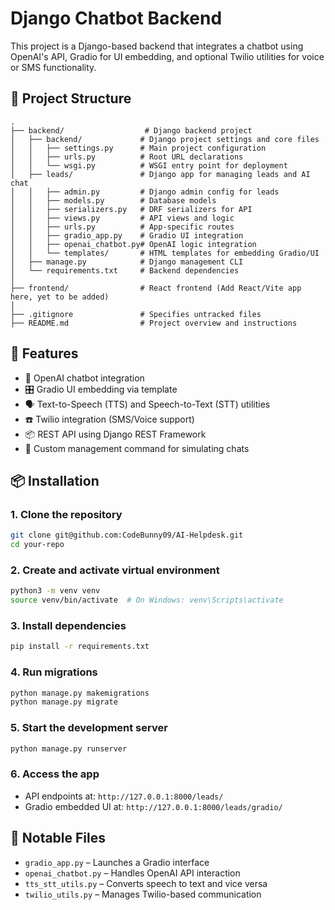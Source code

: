 # Django Chatbot Backend

This project is a Django-based backend that integrates a chatbot using OpenAI's API, Gradio for UI embedding, and optional Twilio utilities for voice or SMS functionality.

## 📁 Project Structure

```
.
├── backend/                  # Django backend project
│   ├── backend/             # Django project settings and core files
│   │   ├── settings.py      # Main project configuration
│   │   ├── urls.py          # Root URL declarations
│   │   └── wsgi.py          # WSGI entry point for deployment
│   ├── leads/               # Django app for managing leads and AI chat
│   │   ├── admin.py         # Django admin config for leads
│   │   ├── models.py        # Database models
│   │   ├── serializers.py   # DRF serializers for API
│   │   ├── views.py         # API views and logic
│   │   ├── urls.py          # App-specific routes
│   │   ├── gradio_app.py    # Gradio UI integration
│   │   ├── openai_chatbot.py# OpenAI logic integration
│   │   └── templates/       # HTML templates for embedding Gradio/UI
│   ├── manage.py            # Django management CLI
│   └── requirements.txt     # Backend dependencies
│
├── frontend/                # React frontend (Add React/Vite app here, yet to be added)
│
├── .gitignore               # Specifies untracked files
├── README.md                # Project overview and instructions

````

## 🚀 Features

- 🤖 OpenAI chatbot integration
- 🎛️ Gradio UI embedding via template
- 🗣️ Text-to-Speech (TTS) and Speech-to-Text (STT) utilities
- ☎️ Twilio integration (SMS/Voice support)
- 📦 REST API using Django REST Framework
- 🧪 Custom management command for simulating chats

## 📦 Installation

### 1. Clone the repository

```bash
git clone git@github.com:CodeBunny09/AI-Helpdesk.git
cd your-repo
````

### 2. Create and activate virtual environment

```bash
python3 -m venv venv
source venv/bin/activate  # On Windows: venv\Scripts\activate
```

### 3. Install dependencies

```bash
pip install -r requirements.txt
```

### 4. Run migrations

```bash
python manage.py makemigrations
python manage.py migrate
```

### 5. Start the development server

```bash
python manage.py runserver
```

### 6. Access the app

* API endpoints at: `http://127.0.0.1:8000/leads/`
* Gradio embedded UI at: `http://127.0.0.1:8000/leads/gradio/`


## 📁 Notable Files

* `gradio_app.py` – Launches a Gradio interface
* `openai_chatbot.py` – Handles OpenAI API interaction
* `tts_stt_utils.py` – Converts speech to text and vice versa
* `twilio_utils.py` – Manages Twilio-based communication

